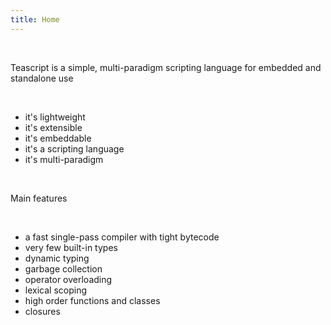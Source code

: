 ```yaml
---
title: Home
---
```

<br/>

Teascript is a simple, multi-paradigm scripting language for embedded and standalone use

<br/>

* it's lightweight
* it's extensible
* it's embeddable
* it's a scripting language
* it's multi-paradigm

<br/>

Main features

<br/>

* a fast single-pass compiler with tight bytecode
* very few built-in types
* dynamic typing
* garbage collection
* operator overloading
* lexical scoping
* high order functions and classes
* closures